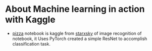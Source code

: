 # About Machine learning in action with Kaggle


* [pizza](./pizza-cnn-resnet.ipynb) notebook is kaggle from [starxsky](https://github.com/starxsky) of image recognition of notebook, it Uses PyTorch created a simple ResNet to accomplish classification task.
